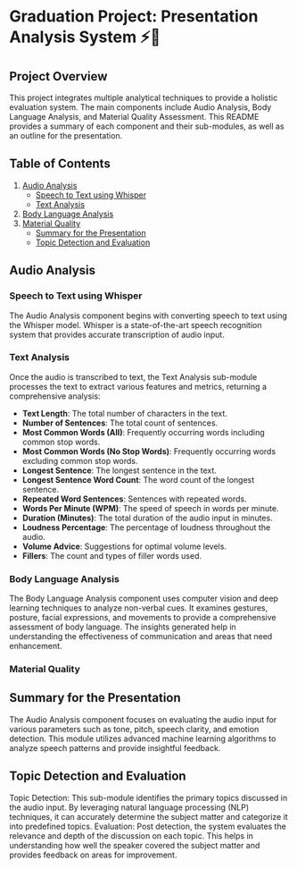 # Graduation Project: Presentation Analysis System ⚡🚀

## Project Overview
This project integrates multiple analytical techniques to provide a holistic evaluation system. The main components include Audio Analysis, Body Language Analysis, and Material Quality Assessment. This README provides a summary of each component and their sub-modules, as well as an outline for the presentation.

## Table of Contents
1. [Audio Analysis](#audio-analysis)
    - [Speech to Text using Whisper](#speech-to-text-using-whisper)
    - [Text Analysis](#text-analysis)
2. [Body Language Analysis](#body-language-analysis)
3. [Material Quality](#material-quality)
    - [Summary for the Presentation](#Summary-for-the-Presentation)
    - [Topic Detection and Evaluation](#Topic-Detection-and-Evaluation)     

## Audio Analysis

### Speech to Text using Whisper
The Audio Analysis component begins with converting speech to text using the Whisper model. Whisper is a state-of-the-art speech recognition system that provides accurate transcription of audio input.

### Text Analysis
Once the audio is transcribed to text, the Text Analysis sub-module processes the text to extract various features and metrics, returning a comprehensive analysis:
- **Text Length**: The total number of characters in the text.
- **Number of Sentences**: The total count of sentences.
- **Most Common Words (All)**: Frequently occurring words including common stop words.
- **Most Common Words (No Stop Words)**: Frequently occurring words excluding common stop words.
- **Longest Sentence**: The longest sentence in the text.
- **Longest Sentence Word Count**: The word count of the longest sentence.
- **Repeated Word Sentences**: Sentences with repeated words.
- **Words Per Minute (WPM)**: The speed of speech in words per minute.
- **Duration (Minutes)**: The total duration of the audio input in minutes.
- **Loudness Percentage**: The percentage of loudness throughout the audio.
- **Volume Advice**: Suggestions for optimal volume levels.
- **Fillers**: The count and types of filler words used.

### Body Language Analysis
The Body Language Analysis component uses computer vision and deep learning techniques to analyze non-verbal cues. It examines gestures, posture, facial expressions, and movements to provide a comprehensive assessment of body language. The insights generated help in understanding the effectiveness of communication and areas that need enhancement.


### Material Quality

## Summary for the Presentation
The Audio Analysis component focuses on evaluating the audio input for various parameters such as tone, pitch, speech clarity, and emotion detection. This module utilizes advanced machine learning algorithms to analyze speech patterns and provide insightful feedback.

## Topic Detection and Evaluation
Topic Detection: This sub-module identifies the primary topics discussed in the audio input. By leveraging natural language processing (NLP) techniques, it can accurately determine the subject matter and categorize it into predefined topics.
Evaluation: Post detection, the system evaluates the relevance and depth of the discussion on each topic. This helps in understanding how well the speaker covered the subject matter and provides feedback on areas for improvement.




